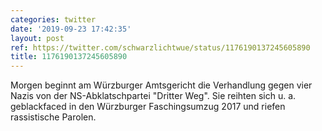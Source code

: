 ```yaml
---
categories: twitter
date: '2019-09-23 17:42:35'
layout: post
ref: https://twitter.com/schwarzlichtwue/status/1176190137245605890
title: 1176190137245605890
---
```

Morgen beginnt am Würzburger Amtsgericht die Verhandlung gegen vier Nazis von der NS-Abklatschpartei "Dritter Weg". Sie reihten sich u. a. geblackfaced in den Würzburger Faschingsumzug 2017 und riefen rassistische Parolen. 



